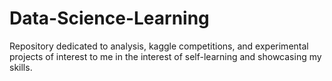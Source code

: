 # Data-Science-Learning
Repository dedicated to  analysis, kaggle competitions, and experimental projects of interest to me in the interest of self-learning and showcasing my skills.
